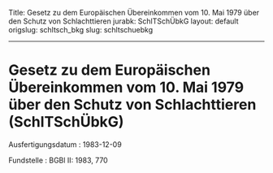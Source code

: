 Title: Gesetz zu dem Europäischen Übereinkommen vom 10. Mai 1979 über den Schutz von
  Schlachttieren
jurabk: SchlTSchÜbkG
layout: default
origslug: schltsch_bkg
slug: schltschuebkg

---

# Gesetz zu dem Europäischen Übereinkommen vom 10. Mai 1979 über den Schutz von Schlachttieren (SchlTSchÜbkG)

Ausfertigungsdatum
:   1983-12-09

Fundstelle
:   BGBl II: 1983, 770

